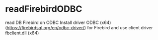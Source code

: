 # readFirebirdODBC
read DB Firebird on ODBC
Install driver ODBC (x64)(https://firebirdsql.org/en/odbc-driver/) for Firebird and use client driver fbclient.dll (x64)
